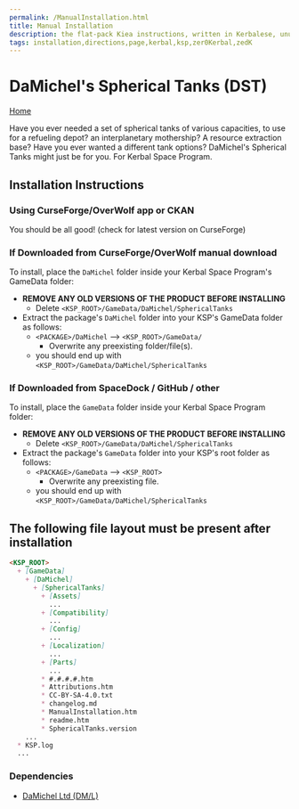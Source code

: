 ```yaml
---
permalink: /ManualInstallation.html
title: Manual Installation
description: the flat-pack Kiea instructions, written in Kerbalese, unusally present
tags: installation,directions,page,kerbal,ksp,zer0Kerbal,zedK
---
```


<!-- ManualInstallation.md v1.1.8.0
DaMichel's Spherical Tanks (DST)
created: 01 Oct 2019
updated: 21 Jul 2022 -->

<!-- based upon work by Lisias -->

# DaMichel's Spherical Tanks (DST)

[Home](./index.md)

Have you ever needed a set of spherical tanks of various capacities, to use for a refueling depot? an interplanetary mothership? A resource extraction base? Have you ever wanted a different tank options? DaMichel's Spherical Tanks might just be for you. For Kerbal Space Program.

## Installation Instructions

### Using CurseForge/OverWolf app or CKAN

You should be all good! (check for latest version on CurseForge)

### If Downloaded from CurseForge/OverWolf manual download

To install, place the `DaMichel` folder inside your Kerbal Space Program's GameData folder:

* **REMOVE ANY OLD VERSIONS OF THE PRODUCT BEFORE INSTALLING**
  * Delete `<KSP_ROOT>/GameData/DaMichel/SphericalTanks`
* Extract the package's `DaMichel` folder into your KSP's GameData folder as follows:
  * `<PACKAGE>/DaMichel` --> `<KSP_ROOT>/GameData/`
    * Overwrite any preexisting folder/file(s).
  * you should end up with `<KSP_ROOT>/GameData/DaMichel/SphericalTanks`

### If Downloaded from SpaceDock / GitHub / other

To install, place the `GameData` folder inside your Kerbal Space Program folder:

* **REMOVE ANY OLD VERSIONS OF THE PRODUCT BEFORE INSTALLING**
  * Delete `<KSP_ROOT>/GameData/DaMichel/SphericalTanks`
* Extract the package's `GameData` folder into your KSP's root folder as follows:
  * `<PACKAGE>/GameData` --> `<KSP_ROOT>`
    * Overwrite any preexisting file.
  * you should end up with `<KSP_ROOT>/GameData/DaMichel/SphericalTanks`

## The following file layout must be present after installation

```markdown
<KSP_ROOT>
  + [GameData]
    + [DaMichel]
      + [SphericalTanks]
        + [Assets]
          ...
        + [Compatibility]
          ...
        + [Config]
          ...
        + [Localization]
          ...
        + [Parts]
          ...
        * #.#.#.#.htm
        * Attributions.htm
        * CC-BY-SA-4.0.txt
        * changelog.md
        * ManualInstallation.htm
        * readme.htm
        * SphericalTanks.version
    ...
  * KSP.log
  ...
```

### Dependencies

* [DaMichel Ltd (DM/L)][DML]

[DML]: https://forum.kerbalspaceprogram.com/index.php?/topic/208107-*/ "DaMichel Ltd (DM/L)"
